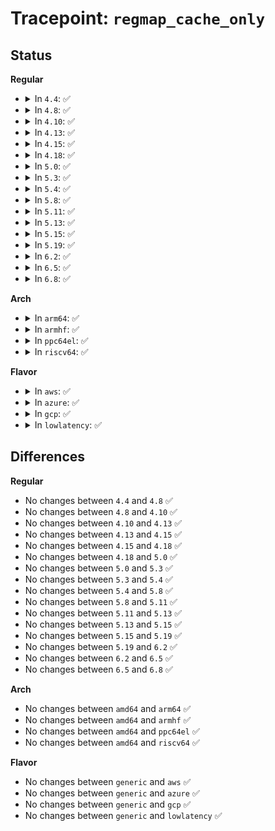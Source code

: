 # Tracepoint: <code>regmap_cache_only</code>

## Status
<b>Regular</b>
<ul>
<li>
<details>
<summary>In <code>4.4</code>: ✅</summary>

Event:

```c
struct trace_event_raw_regmap_bool {
    struct trace_entry ent;
    u32 __data_loc_name;
    int flag;
    char __data[0];
};
```
Function:

```c
void trace_event_raw_event_regmap_bool(void *__data, struct regmap *map, bool flag);
```
</details>
</li>
<li>
<details>
<summary>In <code>4.8</code>: ✅</summary>

Event:

```c
struct trace_event_raw_regmap_bool {
    struct trace_entry ent;
    u32 __data_loc_name;
    int flag;
    char __data[0];
};
```
Function:

```c
void trace_event_raw_event_regmap_bool(void *__data, struct regmap *map, bool flag);
```
</details>
</li>
<li>
<details>
<summary>In <code>4.10</code>: ✅</summary>

Event:

```c
struct trace_event_raw_regmap_bool {
    struct trace_entry ent;
    u32 __data_loc_name;
    int flag;
    char __data[0];
};
```
Function:

```c
void trace_event_raw_event_regmap_bool(void *__data, struct regmap *map, bool flag);
```
</details>
</li>
<li>
<details>
<summary>In <code>4.13</code>: ✅</summary>

Event:

```c
struct trace_event_raw_regmap_bool {
    struct trace_entry ent;
    u32 __data_loc_name;
    int flag;
    char __data[0];
};
```
Function:

```c
void trace_event_raw_event_regmap_bool(void *__data, struct regmap *map, bool flag);
```
</details>
</li>
<li>
<details>
<summary>In <code>4.15</code>: ✅</summary>

Event:

```c
struct trace_event_raw_regmap_bool {
    struct trace_entry ent;
    u32 __data_loc_name;
    int flag;
    char __data[0];
};
```
Function:

```c
void trace_event_raw_event_regmap_bool(void *__data, struct regmap *map, bool flag);
```
</details>
</li>
<li>
<details>
<summary>In <code>4.18</code>: ✅</summary>

Event:

```c
struct trace_event_raw_regmap_bool {
    struct trace_entry ent;
    u32 __data_loc_name;
    int flag;
    char __data[0];
};
```
Function:

```c
void trace_event_raw_event_regmap_bool(void *__data, struct regmap *map, bool flag);
```
</details>
</li>
<li>
<details>
<summary>In <code>5.0</code>: ✅</summary>

Event:

```c
struct trace_event_raw_regmap_bool {
    struct trace_entry ent;
    u32 __data_loc_name;
    int flag;
    char __data[0];
};
```
Function:

```c
void trace_event_raw_event_regmap_bool(void *__data, struct regmap *map, bool flag);
```
</details>
</li>
<li>
<details>
<summary>In <code>5.3</code>: ✅</summary>

Event:

```c
struct trace_event_raw_regmap_bool {
    struct trace_entry ent;
    u32 __data_loc_name;
    int flag;
    char __data[0];
};
```
Function:

```c
void trace_event_raw_event_regmap_bool(void *__data, struct regmap *map, bool flag);
```
</details>
</li>
<li>
<details>
<summary>In <code>5.4</code>: ✅</summary>

Event:

```c
struct trace_event_raw_regmap_bool {
    struct trace_entry ent;
    u32 __data_loc_name;
    int flag;
    char __data[0];
};
```
Function:

```c
void trace_event_raw_event_regmap_bool(void *__data, struct regmap *map, bool flag);
```
</details>
</li>
<li>
<details>
<summary>In <code>5.8</code>: ✅</summary>

Event:

```c
struct trace_event_raw_regmap_bool {
    struct trace_entry ent;
    u32 __data_loc_name;
    int flag;
    char __data[0];
};
```
Function:

```c
void trace_event_raw_event_regmap_bool(void *__data, struct regmap *map, bool flag);
```
</details>
</li>
<li>
<details>
<summary>In <code>5.11</code>: ✅</summary>

Event:

```c
struct trace_event_raw_regmap_bool {
    struct trace_entry ent;
    u32 __data_loc_name;
    int flag;
    char __data[0];
};
```
Function:

```c
void trace_event_raw_event_regmap_bool(void *__data, struct regmap *map, bool flag);
```
</details>
</li>
<li>
<details>
<summary>In <code>5.13</code>: ✅</summary>

Event:

```c
struct trace_event_raw_regmap_bool {
    struct trace_entry ent;
    u32 __data_loc_name;
    int flag;
    char __data[0];
};
```
Function:

```c
void trace_event_raw_event_regmap_bool(void *__data, struct regmap *map, bool flag);
```
</details>
</li>
<li>
<details>
<summary>In <code>5.15</code>: ✅</summary>

Event:

```c
struct trace_event_raw_regmap_bool {
    struct trace_entry ent;
    u32 __data_loc_name;
    int flag;
    char __data[0];
};
```
Function:

```c
void trace_event_raw_event_regmap_bool(void *__data, struct regmap *map, bool flag);
```
</details>
</li>
<li>
<details>
<summary>In <code>5.19</code>: ✅</summary>

Event:

```c
struct trace_event_raw_regmap_bool {
    struct trace_entry ent;
    u32 __data_loc_name;
    int flag;
    char __data[0];
};
```
Function:

```c
void trace_event_raw_event_regmap_bool(void *__data, struct regmap *map, bool flag);
```
</details>
</li>
<li>
<details>
<summary>In <code>6.2</code>: ✅</summary>

Event:

```c
struct trace_event_raw_regmap_bool {
    struct trace_entry ent;
    u32 __data_loc_name;
    int flag;
    char __data[0];
};
```
Function:

```c
void trace_event_raw_event_regmap_bool(void *__data, struct regmap *map, bool flag);
```
</details>
</li>
<li>
<details>
<summary>In <code>6.5</code>: ✅</summary>

Event:

```c
struct trace_event_raw_regmap_bool {
    struct trace_entry ent;
    u32 __data_loc_name;
    int flag;
    char __data[0];
};
```
Function:

```c
void trace_event_raw_event_regmap_bool(void *__data, struct regmap *map, bool flag);
```
</details>
</li>
<li>
<details>
<summary>In <code>6.8</code>: ✅</summary>

Event:

```c
struct trace_event_raw_regmap_bool {
    struct trace_entry ent;
    u32 __data_loc_name;
    int flag;
    char __data[0];
};
```
Function:

```c
void trace_event_raw_event_regmap_bool(void *__data, struct regmap *map, bool flag);
```
</details>
</li>
</ul>
<b>Arch</b>
<ul>
<li>
<details>
<summary>In <code>arm64</code>: ✅</summary>

Event:

```c
struct trace_event_raw_regmap_bool {
    struct trace_entry ent;
    u32 __data_loc_name;
    int flag;
    char __data[0];
};
```
Function:

```c
void trace_event_raw_event_regmap_bool(void *__data, struct regmap *map, bool flag);
```
</details>
</li>
<li>
<details>
<summary>In <code>armhf</code>: ✅</summary>

Event:

```c
struct trace_event_raw_regmap_bool {
    struct trace_entry ent;
    u32 __data_loc_name;
    int flag;
    char __data[0];
};
```
Function:

```c
void trace_event_raw_event_regmap_bool(void *__data, struct regmap *map, bool flag);
```
</details>
</li>
<li>
<details>
<summary>In <code>ppc64el</code>: ✅</summary>

Event:

```c
struct trace_event_raw_regmap_bool {
    struct trace_entry ent;
    u32 __data_loc_name;
    int flag;
    char __data[0];
};
```
Function:

```c
void trace_event_raw_event_regmap_bool(void *__data, struct regmap *map, bool flag);
```
</details>
</li>
<li>
<details>
<summary>In <code>riscv64</code>: ✅</summary>

Event:

```c
struct trace_event_raw_regmap_bool {
    struct trace_entry ent;
    u32 __data_loc_name;
    int flag;
    char __data[0];
};
```
Function:

```c
void trace_event_raw_event_regmap_bool(void *__data, struct regmap *map, bool flag);
```
</details>
</li>
</ul>
<b>Flavor</b>
<ul>
<li>
<details>
<summary>In <code>aws</code>: ✅</summary>

Event:

```c
struct trace_event_raw_regmap_bool {
    struct trace_entry ent;
    u32 __data_loc_name;
    int flag;
    char __data[0];
};
```
Function:

```c
void trace_event_raw_event_regmap_bool(void *__data, struct regmap *map, bool flag);
```
</details>
</li>
<li>
<details>
<summary>In <code>azure</code>: ✅</summary>

Event:

```c
struct trace_event_raw_regmap_bool {
    struct trace_entry ent;
    u32 __data_loc_name;
    int flag;
    char __data[0];
};
```
Function:

```c
void trace_event_raw_event_regmap_bool(void *__data, struct regmap *map, bool flag);
```
</details>
</li>
<li>
<details>
<summary>In <code>gcp</code>: ✅</summary>

Event:

```c
struct trace_event_raw_regmap_bool {
    struct trace_entry ent;
    u32 __data_loc_name;
    int flag;
    char __data[0];
};
```
Function:

```c
void trace_event_raw_event_regmap_bool(void *__data, struct regmap *map, bool flag);
```
</details>
</li>
<li>
<details>
<summary>In <code>lowlatency</code>: ✅</summary>

Event:

```c
struct trace_event_raw_regmap_bool {
    struct trace_entry ent;
    u32 __data_loc_name;
    int flag;
    char __data[0];
};
```
Function:

```c
void trace_event_raw_event_regmap_bool(void *__data, struct regmap *map, bool flag);
```
</details>
</li>
</ul>

## Differences
<b>Regular</b>
<ul>
<li>
No changes between <code>4.4</code> and <code>4.8</code> ✅
</li>
<li>
No changes between <code>4.8</code> and <code>4.10</code> ✅
</li>
<li>
No changes between <code>4.10</code> and <code>4.13</code> ✅
</li>
<li>
No changes between <code>4.13</code> and <code>4.15</code> ✅
</li>
<li>
No changes between <code>4.15</code> and <code>4.18</code> ✅
</li>
<li>
No changes between <code>4.18</code> and <code>5.0</code> ✅
</li>
<li>
No changes between <code>5.0</code> and <code>5.3</code> ✅
</li>
<li>
No changes between <code>5.3</code> and <code>5.4</code> ✅
</li>
<li>
No changes between <code>5.4</code> and <code>5.8</code> ✅
</li>
<li>
No changes between <code>5.8</code> and <code>5.11</code> ✅
</li>
<li>
No changes between <code>5.11</code> and <code>5.13</code> ✅
</li>
<li>
No changes between <code>5.13</code> and <code>5.15</code> ✅
</li>
<li>
No changes between <code>5.15</code> and <code>5.19</code> ✅
</li>
<li>
No changes between <code>5.19</code> and <code>6.2</code> ✅
</li>
<li>
No changes between <code>6.2</code> and <code>6.5</code> ✅
</li>
<li>
No changes between <code>6.5</code> and <code>6.8</code> ✅
</li>
</ul>
<b>Arch</b>
<ul>
<li>
No changes between <code>amd64</code> and <code>arm64</code> ✅
</li>
<li>
No changes between <code>amd64</code> and <code>armhf</code> ✅
</li>
<li>
No changes between <code>amd64</code> and <code>ppc64el</code> ✅
</li>
<li>
No changes between <code>amd64</code> and <code>riscv64</code> ✅
</li>
</ul>
<b>Flavor</b>
<ul>
<li>
No changes between <code>generic</code> and <code>aws</code> ✅
</li>
<li>
No changes between <code>generic</code> and <code>azure</code> ✅
</li>
<li>
No changes between <code>generic</code> and <code>gcp</code> ✅
</li>
<li>
No changes between <code>generic</code> and <code>lowlatency</code> ✅
</li>
</ul>
